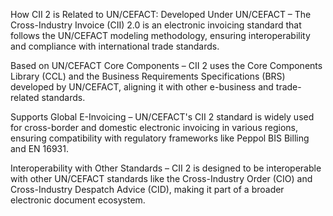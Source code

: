 How CII 2 is Related to UN/CEFACT: Developed Under UN/CEFACT – The Cross-Industry Invoice (CII) 2.0
is an electronic invoicing standard that follows the UN/CEFACT modeling methodology, ensuring
interoperability and compliance with international trade standards.

Based on UN/CEFACT Core Components – CII 2 uses the Core Components Library (CCL) and the Business
Requirements Specifications (BRS) developed by UN/CEFACT, aligning it with other e-business and
trade-related standards.

Supports Global E-Invoicing – UN/CEFACT's CII 2 standard is widely used for cross-border and
domestic electronic invoicing in various regions, ensuring compatibility with regulatory frameworks
like Peppol BIS Billing and EN 16931.

Interoperability with Other Standards – CII 2 is designed to be interoperable with other UN/CEFACT
standards like the Cross-Industry Order (CIO) and Cross-Industry Despatch Advice (CID), making it
part of a broader electronic document ecosystem.
